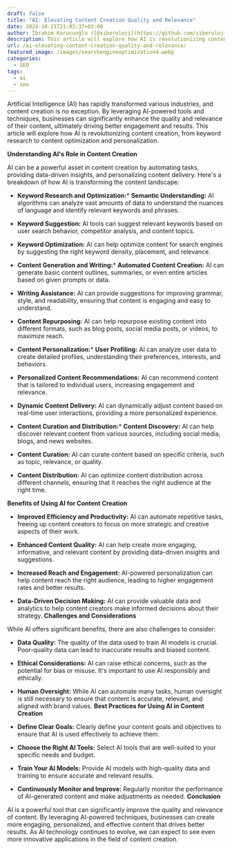 ```yaml
---
draft: false
title: "AI: Elevating Content Creation Quality and Relevance"
date: 2024-10-21T21:03:37+03:00
author: İbrahim Korucuoğlu ([@siberoloji](https://github.com/siberoloji))
description: This article will explore how AI is revolutionizing content creation, from keyword research to content optimization and personalization.
url: /ai-elevating-content-creation-quality-and-relevance/
featured_image: /images/searchengineoptimization4.webp
categories:
  - SEO
tags:
  - ai
  - seo
---
```

Artificial Intelligence (AI) has rapidly transformed various industries, and content creation is no exception. By leveraging AI-powered tools and techniques, businesses can significantly enhance the quality and relevance of their content, ultimately driving better engagement and results. This article will explore how AI is revolutionizing content creation, from keyword research to content optimization and personalization.

**Understanding AI's Role in Content Creation**

AI can be a powerful asset in content creation by automating tasks, providing data-driven insights, and personalizing content delivery. Here's a breakdown of how AI is transforming the content landscape:
* **Keyword Research and Optimization:*** **Semantic Understanding:** AI algorithms can analyze vast amounts of data to understand the nuances of language and identify relevant keywords and phrases.

* **Keyword Suggestion:** AI tools can suggest relevant keywords based on user search behavior, competitor analysis, and content topics.

* **Keyword Optimization:** AI can help optimize content for search engines by suggesting the right keyword density, placement, and relevance.

* **Content Generation and Writing:*** **Automated Content Creation:** AI can generate basic content outlines, summaries, or even entire articles based on given prompts or data.

* **Writing Assistance:** AI can provide suggestions for improving grammar, style, and readability, ensuring that content is engaging and easy to understand.

* **Content Repurposing:** AI can help repurpose existing content into different formats, such as blog posts, social media posts, or videos, to maximize reach.

* **Content Personalization:*** **User Profiling:** AI can analyze user data to create detailed profiles, understanding their preferences, interests, and behaviors.

* **Personalized Content Recommendations:** AI can recommend content that is tailored to individual users, increasing engagement and relevance.

* **Dynamic Content Delivery:** AI can dynamically adjust content based on real-time user interactions, providing a more personalized experience.

* **Content Curation and Distribution:*** **Content Discovery:** AI can help discover relevant content from various sources, including social media, blogs, and news websites.

* **Content Curation:** AI can curate content based on specific criteria, such as topic, relevance, or quality.

* **Content Distribution:** AI can optimize content distribution across different channels, ensuring that it reaches the right audience at the right time.

**Benefits of Using AI for Content Creation**
* **Improved Efficiency and Productivity:** AI can automate repetitive tasks, freeing up content creators to focus on more strategic and creative aspects of their work.

* **Enhanced Content Quality:** AI can help create more engaging, informative, and relevant content by providing data-driven insights and suggestions.

* **Increased Reach and Engagement:** AI-powered personalization can help content reach the right audience, leading to higher engagement rates and better results.

* **Data-Driven Decision Making:** AI can provide valuable data and analytics to help content creators make informed decisions about their strategy.
**Challenges and Considerations**

While AI offers significant benefits, there are also challenges to consider:
* **Data Quality:** The quality of the data used to train AI models is crucial. Poor-quality data can lead to inaccurate results and biased content.

* **Ethical Considerations:** AI can raise ethical concerns, such as the potential for bias or misuse. It's important to use AI responsibly and ethically.

* **Human Oversight:** While AI can automate many tasks, human oversight is still necessary to ensure that content is accurate, relevant, and aligned with brand values.
**Best Practices for Using AI in Content Creation**
* **Define Clear Goals:** Clearly define your content goals and objectives to ensure that AI is used effectively to achieve them.

* **Choose the Right AI Tools:** Select AI tools that are well-suited to your specific needs and budget.

* **Train Your AI Models:** Provide AI models with high-quality data and training to ensure accurate and relevant results.

* **Continuously Monitor and Improve:** Regularly monitor the performance of AI-generated content and make adjustments as needed.
**Conclusion**

AI is a powerful tool that can significantly improve the quality and relevance of content. By leveraging AI-powered techniques, businesses can create more engaging, personalized, and effective content that drives better results. As AI technology continues to evolve, we can expect to see even more innovative applications in the field of content creation.
